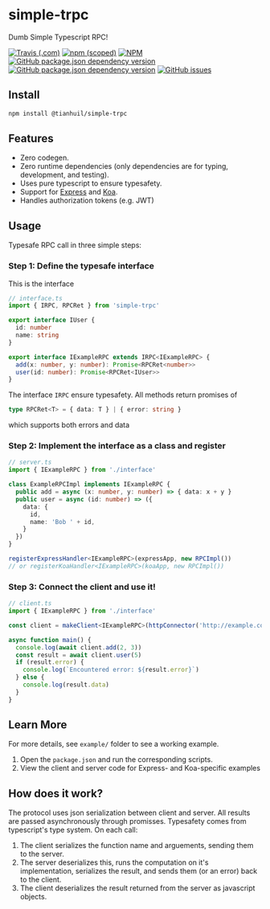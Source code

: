 # simple-trpc
Dumb Simple Typescript RPC!

[![Travis (.com)](https://img.shields.io/travis/com/tianhuil/simple-trpc.svg?style=for-the-badge)](https://travis-ci.org/tianhuil/simple-trpc)
[![npm (scoped)](https://img.shields.io/npm/v/@tianhuil/simple-trpc.svg?style=for-the-badge)](https://www.npmjs.com/package/@tianhuil/simple-trpc)
[![NPM](https://img.shields.io/npm/l/@tianhuil/simple-trpc.svg?style=for-the-badge)](https://www.npmjs.com/package/@tianhuil/simple-trpc)
[![GitHub package.json dependency version](https://img.shields.io/github/package-json/dependency-version/tianhuil/simple-trpc/dev/@babel/preset-typescript.svg?style=for-the-badge)](https://github.com/tianhuil/simple-trpc/blob/master/package.json)
[![GitHub package.json dependency version](https://img.shields.io/github/package-json/dependency-version/tianhuil/simple-trpc/dev/typescript.svg?style=for-the-badge)](https://github.com/tianhuil/simple-trpc/blob/master/package.json)
[![GitHub issues](https://img.shields.io/github/issues/tianhuil/simple-trpc.svg?style=for-the-badge)](https://github.com/tianhuil/simple-trpc/issues)

## Install
```bash
npm install @tianhuil/simple-trpc
```

## Features
- Zero codegen.
- Zero runtime dependencies (only dependencies are for typing, development, and testing).
- Uses pure typescript to ensure typesafety.
- Support for [Express](https://expressjs.com/) and [Koa](https://koajs.com/).
- Handles authorization tokens (e.g. JWT)

## Usage
Typesafe RPC call in three simple steps:

### Step 1: Define the typesafe interface
This is the interface 
```ts
// interface.ts
import { IRPC, RPCRet } from 'simple-trpc'

export interface IUser {
  id: number
  name: string
}

export interface IExampleRPC extends IRPC<IExampleRPC> {
  add(x: number, y: number): Promise<RPCRet<number>>
  user(id: number): Promise<RPCRet<IUser>>
}
```

The interface `IRPC` ensure typesafety.  All methods return promises of
```ts
type RPCRet<T> = { data: T } | { error: string }
```
which supports both errors and data


### Step 2: Implement the interface as a class and register
```ts
// server.ts
import { IExampleRPC } from './interface'

class ExampleRPCImpl implements IExampleRPC {
  public add = async (x: number, y: number) => { data: x + y }
  public user = async (id: number) => ({
    data: {
      id,
      name: 'Bob ' + id,
    }
  })
}

registerExpressHandler<IExampleRPC>(expressApp, new RPCImpl())
// or registerKoaHandler<IExampleRPC>(koaApp, new RPCImpl())
```

### Step 3: Connect the client and use it!
```ts
// client.ts
import { IExampleRPC } from './interface'

const client = makeClient<IExampleRPC>(httpConnector('http://example.com'))

async function main() {
  console.log(await client.add(2, 3))
  const result = await client.user(5)
  if (result.error) {
    console.log(`Encountered error: ${result.error}`)
  } else {
    console.log(result.data)
  }
}
```

## Learn More
For more details, see `example/` folder to see a working example.

1. Open the `package.json` and run the corresponding scripts.
2. View the client and server code for Express- and Koa-specific examples

## How does it work?
The protocol uses json serialization between client and server.  All results are passed asynchronously through promisses.  Typesafety comes from typescript's type system.  On each call:

1. The client serializes the function name and arguements, sending them to the server.
2. The server deserializes this, runs the computation on it's implementation, serializes the result, and sends them (or an error) back to the client.
3. The client deserializes the result returned from the server as javascript objects.
